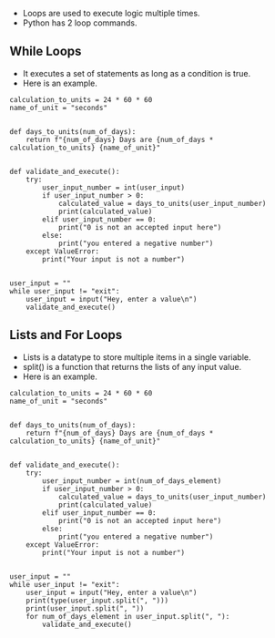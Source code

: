 * Loops are used to execute logic multiple times.
* Python has 2 loop commands.

## While Loops ##
* It executes a set of statements as long as a condition is true.
* Here is an example.



```
calculation_to_units = 24 * 60 * 60
name_of_unit = "seconds"


def days_to_units(num_of_days):
    return f"{num_of_days} Days are {num_of_days * calculation_to_units} {name_of_unit}"


def validate_and_execute():
    try:
        user_input_number = int(user_input)
        if user_input_number > 0:
            calculated_value = days_to_units(user_input_number)
            print(calculated_value)
        elif user_input_number == 0:
            print("0 is not an accepted input here")
        else:
            print("you entered a negative number")
    except ValueError:
        print("Your input is not a number")


user_input = ""
while user_input != "exit":
    user_input = input("Hey, enter a value\n")
    validate_and_execute()
```


## Lists and For Loops ##


* Lists is a datatype to store multiple items in a single variable.
* split() is a function that returns the lists of any input value.
* Here is an example.

```
calculation_to_units = 24 * 60 * 60
name_of_unit = "seconds"


def days_to_units(num_of_days):
    return f"{num_of_days} Days are {num_of_days * calculation_to_units} {name_of_unit}"


def validate_and_execute():
    try:
        user_input_number = int(num_of_days_element)
        if user_input_number > 0:
            calculated_value = days_to_units(user_input_number)
            print(calculated_value)
        elif user_input_number == 0:
            print("0 is not an accepted input here")
        else:
            print("you entered a negative number")
    except ValueError:
        print("Your input is not a number")


user_input = ""
while user_input != "exit":
    user_input = input("Hey, enter a value\n")
    print(type(user_input.split(", ")))
    print(user_input.split(", "))
    for num_of_days_element in user_input.split(", "):
        validate_and_execute()
```
